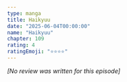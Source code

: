 ```yaml
---
type: manga
title: Haikyuu
date: "2025-06-04T00:00:00"
name: "Haikyuu"
chapter: 109
rating: 4
ratingEmoji: "⭐️⭐️⭐️⭐️"
---
```


_[No review was written for this episode]_